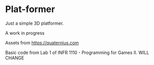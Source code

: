 # Plat-former

Just a simple 3D platformer. 

  A work in progress
  
  Assets from https://quaternius.com
    
  Basic code from Lab 1 of INFR 1110 - Programming for Games II. WILL CHANGE
